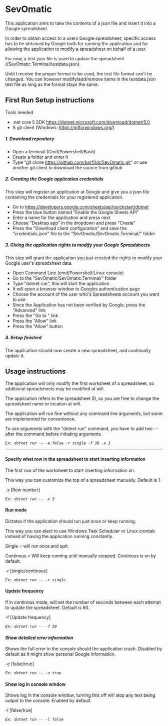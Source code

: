 # SevOmatic

This application aims to take the contents of a json file and insert it into a Google spreadsheet.

In order to obtain access to a users Google spreadsheet; specific access has to be obtained by Google both for running the application and for allowing the application to modify a spreadsheet on behalf of a user.

For now, a test json file is used to update the spreadsheet (/SevOmatic.Terminal/testdata.json).

Until I receive the proper format to be used, the test file format can't be changed. You can however modify/add/remove items in the testdata.json test file as long as the format stays the same.

## First Run Setup instructions
Tools needed
- .net core 5 SDK https://dotnet.microsoft.com/download/dotnet/5.0
- A git client (Windows: https://gitforwindows.org/)

##### 1. Download repository
- Open a terminal (Cmd/Powershell/Bash)
- Create a folder and enter it
- Type "git clone https://github.com/bar10dr/SevOmatic.git" or use another git client to download the source from github

##### 2. Creating the Google application credentials
This step will register an application at Google and give you a json file containing the credentials for your registered application.
- Go to https://developers.google.com/sheets/api/quickstart/dotnet
- Press the blue button named "Enable the Google Sheets API"
- Enter a name for the application and press next
- Choose "Desktop app" in the dropdown and press "Create"
- Press the "Download client configuration" and save the "credentials.json" file to the "SevOmatic/SevOmatic.Terminal/" folder

##### 3. Giving the application rights to modify your Google Spreadsheets
This step will grant the application you just created the rights to modify your Google user's spreadsheet data.
- Open Command Line (cmd/Powershell/Linux console)
- Go to the "SevOmatic/SevOmatic.Terminal/" folder
- Type "dotnet run", this will start the application
- It will open a browser window to Googles authentication page
- Choose the account of the user who's Spreadsheets account you want to use
- Since the Application has not been verified by Google, press the "Advanced" link
- Press the "Go to <whatever name you gave your application>" link
- Press the "Allow" link
- Press the "Allow" button

##### 4. Setup finished
The application should now create a new spreadsheet, and continually update it.


## Usage instructions
The application will only modify the first worksheet of a spreadsheet, so additional spreadsheets may be modified at will.

The application refers to the spreadsheet ID, so you are free to change the spreadsheet name or location at will.

The application will run fine without any command line arguments, but some are implemented for convenience.

To use arguments with the "dotnet run" command, you have to add two -- after the command before initiating arguments.

_`Ex: dotnet run -- -e false -r single -f 30 -x 3`_

---

#### Specify what row in the spreadsheet to start inserting information

The first row of the worksheet to start inserting information on.

This way you can customize the top of a spreadsheet manually. Default is 1.

-x [Row number]

_`Ex: dotnet run -- -x 3`_


#### Run mode

Dictates if the application should run just once or keep running.

This way you can elect to use Windows Task Scheduler or Linux crontab instead of having the application running constantly.

Single = will run once and quit.

Continous = Will keep running until manually stopped. Continous is on by default.

-r [single/continous]

_`Ex: dotnet run -- -r single`_


#### Update frequency

If in continous mode, will set the number of seconds between each attempt to update the spreadsheet. Default is 60.

-f [Update frequency]

_`Ex: dotnet run -- -f 30`_


#### _Show detailed error information_

Shows the full error in the console should the application crash. Disabled by default as it might show personal Google information.

-e [false/true]

_`Ex: dotnet run -- -e true`_


#### Show log in console window

Shows log in the console window, turning this off will stop any text being output to the console. Enabled by default.

-l [false/true]

_`Ex: dotnet run -- -l false`_


